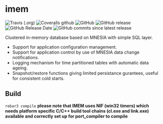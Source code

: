 # imem 

![Travis (.org)](https://img.shields.io/travis/K2InformaticsGmbH/imem.svg)
![Coveralls github](https://img.shields.io/coveralls/github/K2InformaticsGmbH/imem.svg)
![GitHub](https://img.shields.io/github/license/K2InformaticsGmbH/imem.svg)
![GitHub release](https://img.shields.io/github/release/K2InformaticsGmbH/imem.svg)
![GitHub Release Date](https://img.shields.io/github/release-date/K2InformaticsGmbH/imem.svg)
![GitHub commits since latest release](https://img.shields.io/github/commits-since/K2InformaticsGmbH/imem/3.3.1.svg)

Clustered in-memory database based on MNESIA with simple SQL layer.

* Support for application configuration management.
* Support for application control by use of MNESIA data change notifications.
* Logging mechanism for time partitioned tables with automatic data ageing.
* Snapshot/restore functions giving limited persistance gurantees, useful for consistent cold starts.

[travis]: https://travis-ci.org/K2InformaticsGmbH/imem
[travis badge]: https://img.shields.io/travis/K2InformaticsGmbH/imem/master.svg?style=flat-square
[coveralls]: https://coveralls.io/github/K2InformaticsGmbH/imem
[coveralls badge]: https://img.shields.io/coveralls/K2InformaticsGmbH/imem/master.svg?style=flat-square
[erlang version badge]: https://img.shields.io/badge/erlang-20.0%20to%2020.1-blue.svg?style=flat-square

## Build
`rebar3 compile`
**please note that IMEM uses NIF (win32 timers) which needs platform specific C/C++ build tool chains (cl.exe and link.exe) available and correctly set up for port_compiler to compile**
